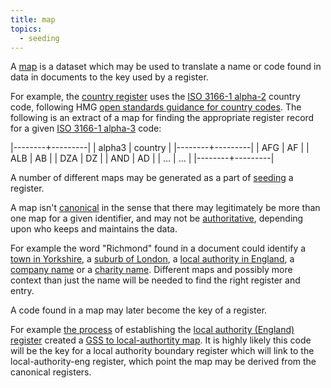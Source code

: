 ```yaml
---
title: map
topics:
  - seeding
---
```


A [map](https://en.wikipedia.org/wiki/Associative_array) is a dataset which may be used to translate a name or code found in data in documents to the key used by a register.

For example, the [country register](https://country.register.gov.uk) uses the [ISO 3166-1 alpha-2](https://en.wikipedia.org/wiki/ISO_3166-1_alpha-2) country code,
following HMG [open standards guidance for country codes](https://www.gov.uk/government/publications/open-standards-for-government/country-codes).
The following is an extract of a map for finding the appropriate register record for a given [ISO 3166-1 alpha-3](https://en.wikipedia.org/wiki/ISO_3166-1_alpha-3)
code:

|--------+---------|
| alpha3 | country |
|--------+---------|
| AFG    | AF      |
| ALB    | AB      |
| DZA    | DZ      |
| AND    | AD      |
| …      | …       |
|--------+---------|

A number of different maps may be generated as a part of [seeding](/patterns/seeding) a register.

A map isn't [canonical](/patterns/canonical) in the sense that there may legitimately be more than one map for a given identifier,
and may not be [authoritative](/patterns/authoritative), depending upon who keeps and maintains the data.

For example the word "Richmond" found in a document could identify a [town in Yorkshire](https://en.wikipedia.org/wiki/Richmond,_North_Yorkshire),
a [suburb of London](https://en.wikipedia.org/wiki/Richmond,_London), a [local authority in England][local-authority-eng:RIC], a [company name][company:05640458] or a [charity name][charity:200431].
Different maps and possibly more context than just the name will be needed to find the right register and entry.

A code found in a map may later become the key of a register.

For example [the process](https://registers-history.herokuapp.com/local-authority-eng) of establishing the [local authority (England) register](https://local-authority-eng.register.gov.uk/) 
created a [GSS to local-authortity map](https://github.com/openregister/local-authority-data/blob/master/maps/gss.tsv).
It is highly likely this code will be the key for a local authority boundary register which will link to the local-authority-eng register,
which point the map may be derived from the canonical registers.

[local-authority-eng:RIC]: https://local-authority-eng.register.gov.uk/record/RIC
[company:05640458]: https://beta.companieshouse.gov.uk/company/05640458
[charity:200431]: http://beta.charitycommission.gov.uk/charity-details/?regid=200431&subid=0
